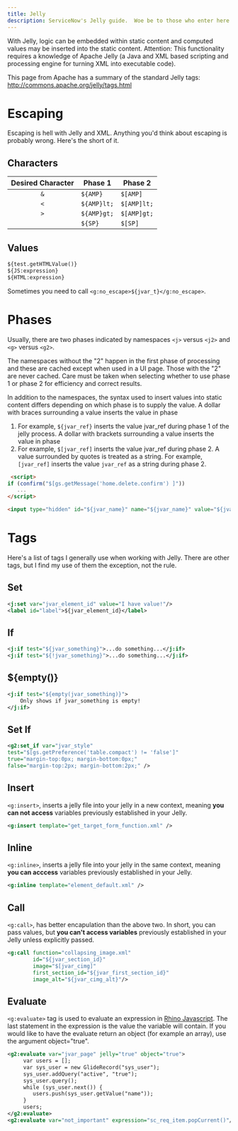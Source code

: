 ```yaml
---
title: Jelly
description: ServiceNow's Jelly guide.  Woe be to those who enter here.
---
```


With Jelly, logic can be embedded within static content and computed values may be inserted into the static content. Attention: This functionality requires a knowledge of Apache Jelly (a Java and XML based scripting and processing engine for turning XML into executable code).

This page from Apache has a summary of the standard Jelly tags: http://commons.apache.org/jelly/tags.html

# Escaping


Escaping is hell with Jelly and XML. Anything you'd think about escaping
is probably wrong. Here's the short of it.

## Characters

|     Desired Character     | Phase 1     | Phase 2     |
|:-------------------------:|-------------|-------------|
|            `&`            | `${AMP}`    | `$[AMP]`    |
|            `<`            | `${AMP}lt;` | `$[AMP]lt;` |
|            `>`            | `${AMP}gt;` | `$[AMP]gt;` |
|            ` `            | `${SP}`     | `$[SP]`     |

## Values

```xml
${test.getHTMLValue()}
${JS:expression}
${HTML:expression}
```

Sometimes you need to call `<g:no_escape>${jvar_t}</g:no_escape>`.

# Phases


Usually, there are two phases indicated by namespaces `<j>` versus `<j2>` and `<g>` versus `<g2>`.

The namespaces without the "2" happen in the first phase of processing and these are cached except when used in a UI page. Those with the "2" are never cached. Care must be taken when selecting whether to use phase 1 or phase 2 for efficiency and correct results.

In addition to the namespaces, the syntax used to insert values into static content differs depending on which phase is to supply the value. A dollar with braces surrounding a value inserts the value in phase 
1. For example, `${jvar_ref}` inserts the value jvar_ref during phase 1 of the jelly process. A dollar with brackets surrounding a value inserts the value in phase 
2. For example, `$[jvar_ref]` inserts the value jvar_ref during phase 2. A value surrounded by quotes is treated as a string. For example, `[jvar_ref]` inserts the value `jvar_ref` as a string during phase 2.

```html
 <script>
if (confirm("$[gs.getMessage('home.delete.confirm') ]"))
   ...
</script>
```

```html
<input type="hidden" id="${jvar_name}" name="${jvar_name}" value="${jvar_value}" class="${jvar_class}" />
```

# Tags

Here's a list of tags I generally use when working with Jelly. There are
other tags, but I find my use of them the exception, not the rule.

## Set

```xml
<j:set var="jvar_element_id" value="I have value!"/>
<label id="label">${jvar_element_id}</label>
```

## If

```xml
<j:if test="${jvar_something}">...do something...</j:if>
<j:if test="${!jvar_something}">...do something...</j:if>
```

## ${empty()}

```xml
<j:if test="${empty(jvar_something)}">
    Only shows if jvar_something is empty!
</j:if>
```

## Set If

```xml
<g2:set_if var="jvar_style"
test="$[gs.getPreference('table.compact') != 'false']"
true="margin-top:0px; margin-bottom:0px;"
false="margin-top:2px; margin-bottom:2px;" />
```

## Insert

`<g:insert>`, inserts a jelly file into your jelly in a new context,
meaning **you can not access** variables previously established in your
Jelly.

```xml
<g:insert template="get_target_form_function.xml" />
```

## Inline

`<g:inline>`, inserts a jelly file into your jelly in the same context,
meaning **you can acccess** variables previously established in your
Jelly.

```xml
<g:inline template="element_default.xml" />
```

## Call

`<g:call>`, has better encapulation than the above two. In short, you
can pass values, but **you can't access variables** previously
established in your Jelly unless explicitly passed.

```xml
<g:call function="collapsing_image.xml"
        id="${jvar_section_id}"
        image="$[jvar_cimg]"
        first_section_id="${jvar_first_section_id}"
        image_alt="${jvar_cimg_alt}"/>
```

## Evaluate

`<g:evaluate>` tag is used to evaluate an expression in [Rhino
Javascript](https://developer.mozilla.org/en-US/docs/Mozilla/Projects/Rhino).
The last statement in the expression is the value the variable will
contain. If you would like to have the evaluate return an object (for
example an array), use the argument object="true".

```xml
<g2:evaluate var="jvar_page" jelly="true" object="true">
     var users = [];
     var sys_user = new GlideRecord("sys_user");
     sys_user.addQuery("active", "true");
     sys_user.query();
     while (sys_user.next()) {
        users.push(sys_user.getValue("name"));
     }
     users;
</g2:evaluate>
<g2:evaluate var="not_important" expression="sc_req_item.popCurrent()"/>
```
